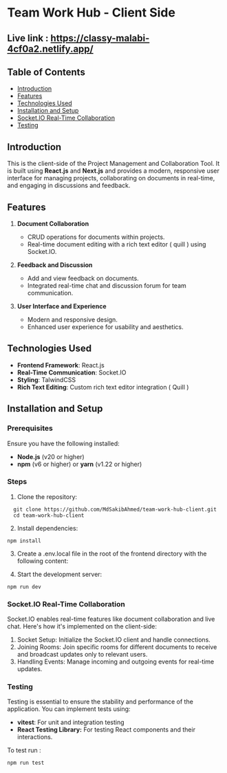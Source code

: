 
# Team Work Hub  - Client Side
## Live link : https://classy-malabi-4cf0a2.netlify.app/ 
## Table of Contents
- [Introduction](#introduction)
- [Features](#features)
- [Technologies Used](#technologies-used)
- [Installation and Setup](#installation-and-setup)
- [Socket.IO Real-Time Collaboration](#socketio-real-time-collaboration)
- [Testing](#testing)

## Introduction

This is the client-side of the Project Management and Collaboration Tool. It is built using **React.js** and **Next.js** and provides a modern, responsive user interface for managing projects, collaborating on documents in real-time, and engaging in discussions and feedback.

## Features

1. **Document Collaboration**
   - CRUD operations for documents within projects.
   - Real-time document editing with a rich text editor ( quill ) using Socket.IO.

2. **Feedback and Discussion**
   - Add and view feedback on documents.
   - Integrated real-time chat and discussion forum for team communication.

3. **User Interface and Experience**
   - Modern and responsive design.
   - Enhanced user experience for usability and aesthetics.

## Technologies Used

- **Frontend Framework**: React.js
- **Real-Time Communication**: Socket.IO
- **Styling**: TalwindCSS
- **Rich Text Editing**: Custom rich text editor integration ( Quill )

## Installation and Setup

### Prerequisites

Ensure you have the following installed:
- **Node.js** (v20 or higher)
- **npm** (v6 or higher) or **yarn** (v1.22 or higher)

### Steps

1. Clone the repository:

 ```
   git clone https://github.com/MdSakibAhmed/team-work-hub-client.git
   cd team-work-hub-client
 ```
2. Install dependencies:

```
npm install
```

3. Create a .env.local file in the root of the frontend directory with the following content:

   
5. Start the development server:
```
npm run dev
```

### Socket.IO Real-Time Collaboration

Socket.IO enables real-time features like document collaboration and live chat. Here's how it's implemented on the client-side:

1. Socket Setup: Initialize the Socket.IO client and handle connections.
2. Joining Rooms: Join specific rooms for different documents to receive and broadcast updates only to relevant users.
3. Handling Events: Manage incoming and outgoing events for real-time updates.

### Testing
Testing is essential to ensure the stability and performance of the application. You can implement tests using:

- **vitest**: For unit and integration testing
- **React Testing Library:** For testing React components and their interactions.

To test run :
```
npm run test
```

